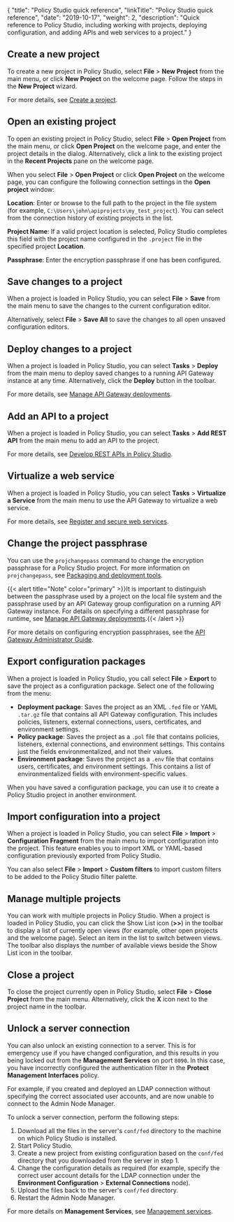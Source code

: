 {
"title": "Policy Studio quick reference",
"linkTitle": "Policy Studio quick reference",
"date": "2019-10-17",
"weight": 2,
"description": "Quick reference to Policy Studio, including working with projects, deploying configuration, and adding APIs and web services to a project."
}

## Create a new project

To create a new project in Policy Studio, select **File** > **New Project** from the main menu, or click **New Project** on the welcome page. Follow the steps in the **New Project** wizard.

For more details, see [Create a project](/docs/apim_policydev/apigw_poldev/gs_project/).

## Open an existing project

To open an existing project in Policy Studio, select **File** > **Open Project** from the main menu, or click **Open Project** on the welcome page, and enter the project details in the dialog. Alternatively, click a link to the existing project in the **Recent Projects** pane on the welcome page.

When you select **File** > **Open Project** or click **Open Project** on the welcome page, you can configure the following connection settings in the **Open project** window:

**Location**:
Enter or browse to the full path to the project in the file system (for example, `C:\Users\john\apiprojects\my_test_project`). You can select from the connection history of existing projects in the list.

**Project Name**:
If a valid project location is selected, Policy Studio completes this field with the project name configured in the `.project` file in the specified project **Location**.

**Passphrase**:
Enter the encryption passphrase if one has been configured.

## Save changes to a project

When a project is loaded in Policy Studio, you can select **File** > **Save** from the main menu to save the changes to the current configuration editor.

Alternatively, select **File** > **Save All** to save the changes to all open unsaved configuration editors.

## Deploy changes to a project

When a project is loaded in Policy Studio, you can select **Tasks** > **Deploy** from the main menu to deploy saved changes to a running API Gateway instance at any time. Alternatively, click the **Deploy** button in the toolbar.

For more details, see [Manage API Gateway deployments](/docs/apim_administration/apigtw_admin/deploy_get_started/).

## Add an API to a project

When a project is loaded in Policy Studio, you can select **Tasks** > **Add REST API** from the main menu to add an API to the project.

For more details, see [Develop REST APIs in Policy Studio](/docs/apim_policydev/apigw_web_services/register_rest_apis/).

## Virtualize a web service

When a project is loaded in Policy Studio, you can select **Tasks** > **Virtualize a Service** from the main menu to use the API Gateway to virtualize a web service.

For more details, see [Register and secure web services](/docs/apim_policydev/apigw_web_services/).

## Change the project passphrase

You can use the `projchangepass` command to change the encryption passphrase for a Policy Studio project. For more information on `projchangepass`, see [Packaging and deployment tools](/docs/apigtw_devops/deploy_package_tools/).

{{< alert title="Note" color="primary" >}}It is important to distinguish between the passphrase used by a project on the local file system and the passphrase used by an API Gateway group configuration on a running API Gateway instance. For details on specifying a different passphrase for runtime, see [Manage API Gateway deployments](/docs/apim_administration/apigtw_admin/deploy_get_started/).{{< /alert >}}

For more details on configuring encryption passphrases, see the [API Gateway Administrator Guide](/docs/apim_administration/apigtw_admin/).

## Export configuration packages

When a project is loaded in Policy Studio, you call select **File** > **Export** to save the project as a configuration package. Select one of the following from the menu:

* **Deployment package**:
    Saves the project as an XML `.fed` file or YAML `.tar.gz` file that contains all API Gateway configuration. This includes policies, listeners, external connections, users, certificates, and environment settings.
* **Policy package**:
    Saves the project as a `.pol` file that contains policies, listeners, external connections, and environment settings. This contains just the fields environmentalized, and not their values.
* **Environment package**:
    Saves the project as a `.env` file that contains users, certificates, and environment settings. This contains a list of environmentalized fields with environment-specific values.

When you have saved a configuration package, you can use it to create a Policy Studio project in another environment.

## Import configuration into a project

When a project is loaded in Policy Studio, you can select **File** > **Import** > **Configuration Fragment** from the main menu to import configuration into the project. This feature enables you to import XML or YAML-based configuration previously exported from Policy Studio.

You can also select **File** > **Import** > **Custom filters** to import custom filters to be added to the Policy Studio filter palette.

## Manage multiple projects

You can work with multiple projects in Policy Studio. When a project is loaded in Policy Studio, you can click the Show List icon (**>>**) in the toolbar to display a list of currently open views (for example, other open projects and the welcome page). Select an item in the list to switch between views. The toolbar also displays the number of available views beside the Show List icon in the toolbar.

## Close a project

To close the project currently open in Policy Studio, select **File** > **Close Project** from the main menu. Alternatively, click the **X** icon next to the project name in the toolbar.

## Unlock a server connection

You can also unlock an existing connection to a server. This is for emergency use if you have changed configuration, and this results in you being locked out from the **Management Services** on port `8090`. In this case, you have incorrectly configured the authentication filter in the **Protect Management Interfaces** policy.

For example, if you created and deployed an LDAP connection without specifying the correct associated user accounts, and are now unable to connect to the Admin Node Manager.

To unlock a server connection, perform the following steps:

1. Download all the files in the server's `conf/fed` directory to the machine on which Policy Studio is installed.
2. Start Policy Studio.
3. Create a new project from existing configuration based on the `conf/fed` directory that you downloaded from the server in step 1.
4. Change the configuration details as required (for example, specify the correct user account details for the LDAP connection under the **Environment Configuration** > **External Connections** node).
5. Upload the files back to the server's `conf/fed` directory.
6. Restart the Admin Node Manager.

For more details on **Management Services**, see [Management services](/docs/apim_policydev/apigw_gw_instances/general_services#management-services).
